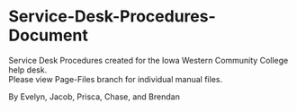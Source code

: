 # Service-Desk-Procedures-Document
Service Desk Procedures created for the Iowa Western Community College help desk.\
Please view Page-Files branch for individual manual files.

By Evelyn, Jacob, Prisca, Chase, and Brendan
